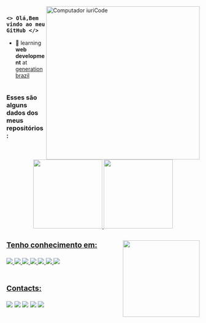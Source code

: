  <img src="https://raw.githubusercontent.com/MicaelliMedeiros/micaellimedeiros/master/image/computer-illustration.png" min-width="400px" max-width="400px" width="400px" align="right" alt="Computador iuriCode">

### `<> Olá,Bem vindo ao meu GitHub </>`
- 🌱 learning <b>web development</b> at [generation brazil](https://brazil.generation.org/) 
#

<h3> Esses são alguns dados dos meus repositórios:</3> </p>
<div align="center">
  <a href="https://github.com/LayannePereira">
  <img height="180em" src="https://github-readme-stats.vercel.app/api?username=LayannePereira&show_icons=true&theme=dracula&include_all_commits=true&count_private=true"/>
  <img height="180em" src="https://github-readme-stats.vercel.app/api/top-langs/?username=LayannePereira&layout=compact&langs_count=7&theme=dracula"/>
</div>
 
  <img align="right" height="200em" 
  src="https://user-images.githubusercontent.com/98171057/154536926-6d65e225-1947-426a-a37d-b06f11c6dc39.png"/>
 <h3> Tenho conhecimento em:</3> </p>
     <img src= https://img.shields.io/badge/Java-ED8B00?style=for-the-badge&logo=java&logoColor=white>
     <img src= https://img.shields.io/badge/Eclipse-2C2255?style=for-the-badge&logo=eclipse&logoColor=white>
     <img src= https://img.shields.io/badge/Spring_Boot-F2F4F9?style=for-the-badge&logo=spring-boot>
     <img src= https://img.shields.io/badge/MySQL-005C84?style=for-the-badge&logo=mysql&logoColor=white>
     <img src= https://img.shields.io/badge/Postman-FF6C37?style=for-the-badge&logo=Postman&logoColor=white>
     <img src=  https://img.shields.io/badge/GitHub-100000?style=for-the-badge&logo=github&logoColor=white>
     <img src=  https://img.shields.io/badge/GIT-E44C30?style=for-the-badge&logo=git&logoColor=white>

 
   #
  
  <h3>Contacts: </p> </3>
      <a href = "https://www.instagram.com/laay_pereiira"><img src="https://img.shields.io/badge/-Instagram-%23E4405F?style=for-the-badge&logo=instagram&logoColor=white" target="_blank"></a>
      <a href="https://www.twitch.tv/LayannePereiira" target="_blank"><img src="https://img.shields.io/badge/Twitch-9146FF?style=for-the-badge&logo=twitch&logoColor=white" target="_blank"></a>
      <a href = "mailto:layannepereiraa28@gmail.com"><img src="https://img.shields.io/badge/Gmail-D14836?style=for-the-badge&logo=gmail&logoColor=white" target="_blank"></a>
      <a href="https://www.linkedin.com/in/igorluan95" target="_blank"><img src="https://img.shields.io/badge/-LinkedIn-%230077B5?style=for-the-badge&logo=linkedin&logoColor=white" target="_blank"></a>
     <a href="https://api.whatsapp.com/send?phone=5511974100144" target="_blank"><img src="https://img.shields.io/badge/WhatsApp-25D366?style=for-the-badge&logo=whatsapp&logoColor=white" target="_blank"></a> 
     
##
 
 
 
</div>
